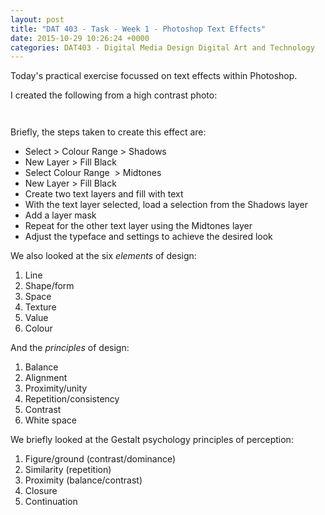 ```yaml
---
layout: post
title: "DAT 403 - Task - Week 1 - Photoshop Text Effects"
date: 2015-10-29 10:26:24 +0000
categories: DAT403 - Digital Media Design Digital Art and Technology
---
```


<!-- wp:paragraph -->
<p>Today's practical exercise focussed on text effects within Photoshop.</p>
<!-- /wp:paragraph -->

<!-- wp:paragraph -->
<p>I created the following from a high contrast photo:</p>
<!-- /wp:paragraph -->

<!-- wp:columns -->
<div class="wp-block-columns"><!-- wp:column {"width":"100%"} -->
<div class="wp-block-column" style="flex-basis:100%"><!-- wp:gallery {"ids":[587,586],"columns":2,"imageCrop":false,"linkTo":"media","sizeSlug":"medium"} -->
<figure class="wp-block-gallery has-nested-images columns-2"><!-- wp:image {"id":587,"sizeSlug":"medium","linkDestination":"media","className":"is-style-default"} -->
<figure class="wp-block-image size-medium is-style-default"><a href="{{ site.baseurl }}/wp-content/uploads/2015/10/text-effects-original-scaled-1.jpg"><img src="https://www.circleseven.co.uk/wp-content/uploads/2015/10/text-effects-original-scaled-1-230x300.jpg" alt="" class="wp-image-587"/></a></figure>
<!-- /wp:image -->

<!-- wp:image {"id":586,"sizeSlug":"medium","linkDestination":"media"} -->
<figure class="wp-block-image size-medium"><a href="{{ site.baseurl }}/wp-content/uploads/2015/10/text-effects-finished-scaled-1.jpg"><img src="https://www.circleseven.co.uk/wp-content/uploads/2015/10/text-effects-finished-scaled-1-230x300.jpg" alt="" class="wp-image-586"/></a></figure>
<!-- /wp:image --></figure>
<!-- /wp:gallery --></div>
<!-- /wp:column --></div>
<!-- /wp:columns -->

<!-- wp:paragraph -->
<p>Briefly, the steps taken to create this effect are:</p>
<!-- /wp:paragraph -->

<!-- wp:list -->
<ul><!-- wp:list-item -->
<li>Select &gt; Colour Range &gt; Shadows</li>
<!-- /wp:list-item -->

<!-- wp:list-item -->
<li>New Layer &gt; Fill Black</li>
<!-- /wp:list-item -->

<!-- wp:list-item -->
<li>Select Colour Range &nbsp;&gt; Midtones</li>
<!-- /wp:list-item -->

<!-- wp:list-item -->
<li>New Layer &gt; Fill Black</li>
<!-- /wp:list-item -->

<!-- wp:list-item -->
<li>Create two text layers and fill with text</li>
<!-- /wp:list-item -->

<!-- wp:list-item -->
<li>With the text layer selected, load a selection from the Shadows layer</li>
<!-- /wp:list-item -->

<!-- wp:list-item -->
<li>Add a layer mask</li>
<!-- /wp:list-item -->

<!-- wp:list-item -->
<li>Repeat for the other text layer using the Midtones layer</li>
<!-- /wp:list-item -->

<!-- wp:list-item -->
<li>Adjust the typeface and settings to achieve the desired look</li>
<!-- /wp:list-item --></ul>
<!-- /wp:list -->

<!-- wp:paragraph -->
<p>We also looked at the six <em>elements</em> of design:</p>
<!-- /wp:paragraph -->

<!-- wp:list {"ordered":true} -->
<ol><!-- wp:list-item -->
<li>Line</li>
<!-- /wp:list-item -->

<!-- wp:list-item -->
<li>Shape/form</li>
<!-- /wp:list-item -->

<!-- wp:list-item -->
<li>Space</li>
<!-- /wp:list-item -->

<!-- wp:list-item -->
<li>Texture</li>
<!-- /wp:list-item -->

<!-- wp:list-item -->
<li>Value</li>
<!-- /wp:list-item -->

<!-- wp:list-item -->
<li>Colour</li>
<!-- /wp:list-item --></ol>
<!-- /wp:list -->

<!-- wp:paragraph -->
<p>And the <em>principles</em> of design:</p>
<!-- /wp:paragraph -->

<!-- wp:list {"ordered":true} -->
<ol><!-- wp:list-item -->
<li>Balance</li>
<!-- /wp:list-item -->

<!-- wp:list-item -->
<li>Alignment</li>
<!-- /wp:list-item -->

<!-- wp:list-item -->
<li>Proximity/unity</li>
<!-- /wp:list-item -->

<!-- wp:list-item -->
<li>Repetition/consistency</li>
<!-- /wp:list-item -->

<!-- wp:list-item -->
<li>Contrast</li>
<!-- /wp:list-item -->

<!-- wp:list-item -->
<li>White space</li>
<!-- /wp:list-item --></ol>
<!-- /wp:list -->

<!-- wp:paragraph -->
<p>We briefly looked at the Gestalt psychology principles of perception:</p>
<!-- /wp:paragraph -->

<!-- wp:list {"ordered":true} -->
<ol><!-- wp:list-item -->
<li>Figure/ground (contrast/dominance)</li>
<!-- /wp:list-item -->

<!-- wp:list-item -->
<li>Similarity (repetition)</li>
<!-- /wp:list-item -->

<!-- wp:list-item -->
<li>Proximity (balance/contrast)</li>
<!-- /wp:list-item -->

<!-- wp:list-item -->
<li>Closure</li>
<!-- /wp:list-item -->

<!-- wp:list-item -->
<li>Continuation</li>
<!-- /wp:list-item --></ol>
<!-- /wp:list -->